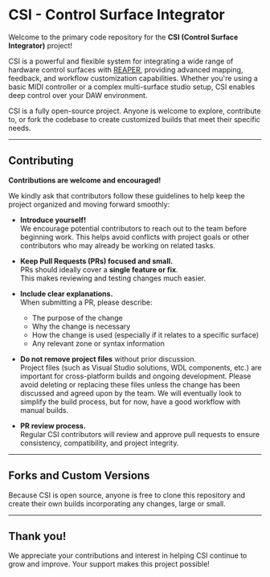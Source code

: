 # CSI - Control Surface Integrator

Welcome to the primary code repository for the **CSI (Control Surface Integrator)** project!

CSI is a powerful and flexible system for integrating a wide range of hardware control surfaces with [REAPER](https://www.reaper.fm/), providing advanced mapping, feedback, and workflow customization capabilities. Whether you're using a basic MIDI controller or a complex multi-surface studio setup, CSI enables deep control over your DAW environment.

CSI is a fully open-source project. Anyone is welcome to explore, contribute to, or fork the codebase to create customized builds that meet their specific needs.

---

## Contributing

**Contributions are welcome and encouraged!**

We kindly ask that contributors follow these guidelines to help keep the project organized and moving forward smoothly:

- **Introduce yourself!**  
  We encourage potential contributors to reach out to the team before beginning work. This helps avoid conflicts with project goals or other contributors who may already be working on related tasks.

- **Keep Pull Requests (PRs) focused and small.**  
  PRs should ideally cover a **single feature or fix**.  
  This makes reviewing and testing changes much easier.

- **Include clear explanations.**  
  When submitting a PR, please describe:
  - The purpose of the change
  - Why the change is necessary
  - How the change is used (especially if it relates to a specific surface)
  - Any relevant zone or syntax information

- **Do not remove project files** without prior discussion.  
  Project files (such as Visual Studio solutions, WDL components, etc.) are important for cross-platform builds and ongoing development. Please avoid deleting or replacing these files unless the change has been discussed and agreed upon by the team. We will eventually look to simplify the build process, but for now, have a good workflow with manual builds.

- **PR review process.**  
  Regular CSI contributors will review and approve pull requests to ensure consistency, compatibility, and project integrity.

---

## Forks and Custom Versions
Because CSI is open source, anyone is free to clone this repository and create their own builds incorporating any changes, large or small.  

---

## Thank you!
We appreciate your contributions and interest in helping CSI continue to grow and improve. Your support makes this project possible!
